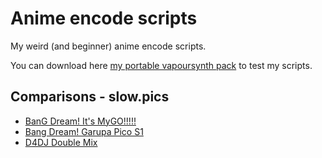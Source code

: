 # Anime encode scripts
My weird (and beginner) anime encode scripts.

You can download here [my portable vapoursynth pack](https://kdrive.infomaniak.com/app/share/859085/d0539b34-20d6-423b-a0d4-5b9d1c5f1016) to test my scripts.

## Comparisons - slow.pics
- [BanG Dream! It's MyGO!!!!!](https://slow.pics/c/RU3aj5ft)
- [Bang Dream! Garupa Pico S1](https://slow.pics/c/Q5jgRsAp)
- [D4DJ Double Mix](https://slow.pics/c/LrVh0TAJ)
